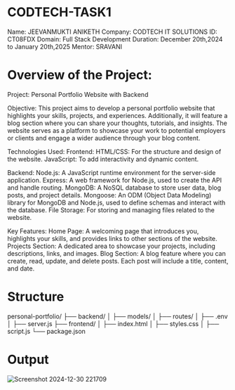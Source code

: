 # CODTECH-TASK1
Name: JEEVANMUKTI ANIKETH
Company: CODTECH IT SOLUTIONS
ID: CT08FDX
Domain: Full Stack Development
Duration: December 20th,2024 to January 20th,2025
Mentor: SRAVANI



# Overview of the Project:
Project: Personal Portfolio Website with Backend

Objective:
This project aims to develop a personal portfolio website that highlights your skills, projects, and experiences. Additionally, it will feature a blog section where you can share your thoughts, tutorials, and insights. The website serves as a platform to showcase your work to potential employers or clients and engage a wider audience through your blog content.

Technologies Used:
Frontend:
HTML/CSS: For the structure and design of the website.
JavaScript: To add interactivity and dynamic content.

Backend:
Node.js: A JavaScript runtime environment for the server-side application.
Express: A web framework for Node.js, used to create the API and handle routing.
MongoDB: A NoSQL database to store user data, blog posts, and project details.
Mongoose: An ODM (Object Data Modeling) library for MongoDB and Node.js, used to define schemas and interact with the database.
File Storage: For storing and managing files related to the website.

Key Features:
Home Page: A welcoming page that introduces you, highlights your skills, and provides links to other sections of the website.
Projects Section: A dedicated area to showcase your projects, including descriptions, links, and images.
Blog Section: A blog feature where you can create, read, update, and delete posts. Each post will include a title, content, and date.

# Structure
personal-portfolio/
├── backend/
│   ├── models/
│   ├── routes/
│   ├── .env
│   ├── server.js
├── frontend/
│   ├── index.html
│   ├── styles.css
│   ├── script.js
└── package.json

# Output
![Screenshot 2024-12-30 221709](https://github.com/user-attachments/assets/acffcb96-1ff3-447a-83b8-8a2776978d58)

